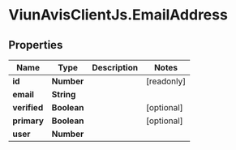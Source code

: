 # ViunAvisClientJs.EmailAddress

## Properties

| Name         | Type        | Description | Notes      |
| ------------ | ----------- | ----------- | ---------- |
| **id**       | **Number**  |             | [readonly] |
| **email**    | **String**  |             |
| **verified** | **Boolean** |             | [optional] |
| **primary**  | **Boolean** |             | [optional] |
| **user**     | **Number**  |             |

